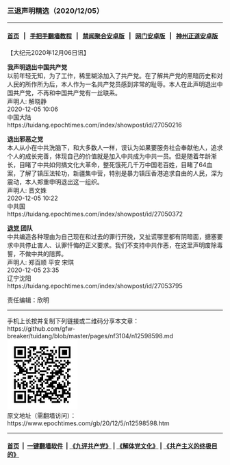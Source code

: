 ### 三退声明精选（2020/12/05）
------------------------

#### [首页](https://github.com/gfw-breaker/banned-news1/blob/master/README.md) &nbsp;&nbsp;|&nbsp;&nbsp; [手把手翻墙教程](https://github.com/gfw-breaker/guides/wiki) &nbsp;&nbsp;|&nbsp;&nbsp; [禁闻聚合安卓版](https://github.com/gfw-breaker/bn-android) &nbsp;&nbsp;|&nbsp;&nbsp; [网门安卓版](https://github.com/oGate2/oGate) &nbsp;&nbsp;|&nbsp;&nbsp; [神州正道安卓版](https://github.com/SzzdOgate/update) 



<div class="post_content" id="artbody" itemprop="articleBody">
 <!-- article content begin -->
 <p>
  【大纪元2020年12月06日讯】
 </p>
 <p>
  <strong>
   我声明退出中国共产党
  </strong>
  <br/>
  以前年轻无知，为了工作，稀里糊涂加入了共产党。在了解共产党的黑暗历史和对人民的所作所为后，本人作为一名共产党员感到非常的耻辱。本人在此声明退出中国共产党，不再和中国共产党有一丝联系。
  <br/>
  声明人: 解晓静
  <br/>
  2020-12-05 10:06
  <br/>
  中国大陆
  <br/>
  https://tuidang.epochtimes.com/index/showpost/id/27050216
 </p>
 <p>
  <strong>
   退出邪恶之党
  </strong>
  <br/>
  本人从小在中共洗脑下，和大多数人一样，误认为如果要服务社会奉献他人，追求个人的成长完善，体现自己的价值就是加入中共成为中共一员。但是随着年龄渐长，目睹了中共如何搞文化大革命，整死饿死几千万中国老百姓，目睹了64血案，了解了镇压法轮功，新疆集中营，特别是暴力镇压香港追求自由的人民，深为震动，本人郑重申明退出这一组织。
  <br/>
  声明人: 晋文姝
  <br/>
  2020-12-05 10:22
  <br/>
  中共国
  <br/>
  https://tuidang.epochtimes.com/index/showpost/id/27050372
 </p>
 <p>
  <strong>
   <a href="https://www.epochtimes.com/gb/tag/%E9%80%80%E5%85%9A.html">
    退党
   </a>
   团队
  </strong>
  <br/>
  中共编造各种理由为自己现在和过去的罪行开脱，又扯谎哪里都有阴暗面，搪塞要求中共停止害人、认罪忏悔的正义要求。我们不支持中共作恶，在这里声明废除毒誓，不做中共的陪葬。
  <br/>
  声明人: 郑百顺 平安 宋琪
  <br/>
  2020-12-05 23:35
  <br/>
  辽宁沈阳
  <br/>
  https://tuidang.epochtimes.com/index/showpost/id/27053795
 </p>
 <p>
  责任编辑：欣明
 </p>
 <!-- article content end -->
 <div id="below_article_ad">
 </div>
</div>

<hr/>
手机上长按并复制下列链接或二维码分享本文章：<br/>
https://github.com/gfw-breaker/tuidang/blob/master/pages/nf3104/n12598598.md <br/>
<a href='https://github.com/gfw-breaker/tuidang/blob/master/pages/nf3104/n12598598.md'><img src='https://github.com/gfw-breaker/tuidang/blob/master/pages/nf3104/n12598598.md.png'/></a> <br/>
原文地址（需翻墙访问）：https://www.epochtimes.com/gb/20/12/5/n12598598.htm


------------------------
#### [首页](https://github.com/gfw-breaker/banned-news/blob/master/README.md) &nbsp;|&nbsp; [一键翻墙软件](https://github.com/gfw-breaker/nogfw/blob/master/README.md) &nbsp;| [《九评共产党》](https://github.com/gfw-breaker/9ping.md/blob/master/README.md#九评之一评共产党是什么) | [《解体党文化》](https://github.com/gfw-breaker/jtdwh.md/blob/master/README.md) | [《共产主义的终极目的》](https://github.com/gfw-breaker/gczydzjmd.md/blob/master/README.md)


<img src='http://gfw-breaker.win/tuidang/pages/nf3104/n12598598.md' width='0px' height='0px'/>